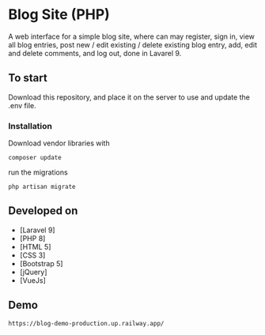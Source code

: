 # Blog Site (PHP)

A web interface for a simple blog site, where can may register, sign in, view all blog entries, post new / edit existing / delete existing blog entry, add, edit and delete comments, and log out, done in Lavarel 9.

## To start

Download this repository, and place it on the server to use and update the .env file.

### Installation

Download vendor libraries with

```
composer update
```

run the migrations

```
php artisan migrate
```

## Developed on

* [Laravel 9]
* [PHP 8]
* [HTML 5]
* [CSS 3]
* [Bootstrap 5]
* [jQuery]
* [VueJs]

## Demo
```
https://blog-demo-production.up.railway.app/
```
